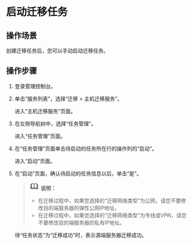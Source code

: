 # 启动迁移任务<a name="sms_03_0007"></a>

## 操作场景<a name="section1566111211466"></a>

创建迁移任务后，您可以手动启动迁移任务。

## 操作步骤<a name="section8920141595719"></a>

1.  登录管理控制台。
2.  单击“服务列表”，选择“迁移 \> 主机迁移服务”。

    进入“主机迁移服务”页面。

3.  在左侧导航树中，选择“任务管理”。

    进入“任务管理”页面。

4.  在“任务管理”页面单击待启动的任务所在行的操作列的“启动”。

    进入“启动”页面。

5.  在“启动”页面，确认待启动的任务信息以后，单击“是”。

    >![](public_sys-resources/icon-note.gif) **说明：** 
    >-   在迁移过程中，如果您选择的“迁移网络类型”为公网，请您不要修改目的端服务器的弹性公网IP地址。
    >-   在迁移过程中，如果您选择的“迁移网络类型”为专线或VPN，请您不要修改目的端服务器的私有IP地址。

    待“任务状态”为“迁移成功”时，表示源端服务器迁移成功。


